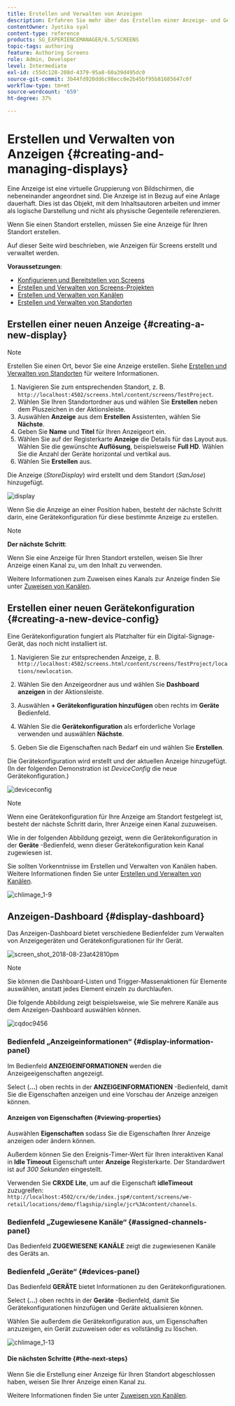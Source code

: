 ```yaml
---
title: Erstellen und Verwalten von Anzeigen
description: Erfahren Sie mehr über das Erstellen einer Anzeige- und Gerätekonfiguration in AEM Screens. Erfahren Sie auch mehr über das Anzeigen-Dashboard.
contentOwner: Jyotika syal
content-type: reference
products: SG_EXPERIENCEMANAGER/6.5/SCREENS
topic-tags: authoring
feature: Authoring Screens
role: Admin, Developer
level: Intermediate
exl-id: c55dc128-208d-4379-95a8-60a39d495dc0
source-git-commit: 3b44fd920dd6c98ecc0e2b45bf95b81685647c0f
workflow-type: tm+mt
source-wordcount: '659'
ht-degree: 37%

---
```


# Erstellen und Verwalten von Anzeigen {#creating-and-managing-displays}

Eine Anzeige ist eine virtuelle Gruppierung von Bildschirmen, die nebeneinander angeordnet sind. Die Anzeige ist in Bezug auf eine Anlage dauerhaft. Dies ist das Objekt, mit dem Inhaltsautoren arbeiten und immer als logische Darstellung und nicht als physische Gegenteile referenzieren.

Wenn Sie einen Standort erstellen, müssen Sie eine Anzeige für Ihren Standort erstellen.

Auf dieser Seite wird beschrieben, wie Anzeigen für Screens erstellt und verwaltet werden.

**Voraussetzungen**:

* [Konfigurieren und Bereitstellen von Screens](configuring-screens-introduction.md)
* [Erstellen und Verwalten von Screens-Projekten](creating-a-screens-project.md)
* [Erstellen und Verwalten von Kanälen](managing-channels.md)
* [Erstellen und Verwalten von Standorten](managing-locations.md)

## Erstellen einer neuen Anzeige {#creating-a-new-display}

>[!NOTE]
>
>Erstellen Sie einen Ort, bevor Sie eine Anzeige erstellen. Siehe [Erstellen und Verwalten von Standorten](managing-locations.md) für weitere Informationen.

1. Navigieren Sie zum entsprechenden Standort, z. B. `http://localhost:4502/screens.html/content/screens/TestProject`.
1. Wählen Sie Ihren Standortordner aus und wählen Sie **Erstellen** neben dem Pluszeichen in der Aktionsleiste.
1. Auswählen **Anzeige** aus dem **Erstellen** Assistenten, wählen Sie **Nächste**.
1. Geben Sie **Name** und **Titel** für Ihren Anzeigeort ein.
1. Wählen Sie auf der Registerkarte **Anzeige** die Details für das Layout aus. Wählen Sie die gewünschte **Auflösung**, beispielsweise **Full HD**. Wählen Sie die Anzahl der Geräte horizontal und vertikal aus.
1. Wählen Sie **Erstellen** aus.

Die Anzeige (*StoreDisplay*) wird erstellt und dem Standort (*SanJose*) hinzugefügt.

![display](assets/display.gif)

Wenn Sie die Anzeige an einer Position haben, besteht der nächste Schritt darin, eine Gerätekonfiguration für diese bestimmte Anzeige zu erstellen.

>[!NOTE]
>
>**Der nächste Schritt**:
>
>Wenn Sie eine Anzeige für Ihren Standort erstellen, weisen Sie Ihrer Anzeige einen Kanal zu, um den Inhalt zu verwenden.
>
>Weitere Informationen zum Zuweisen eines Kanals zur Anzeige finden Sie unter [Zuweisen von Kanälen](channel-assignment.md).

## Erstellen einer neuen Gerätekonfiguration {#creating-a-new-device-config}

Eine Gerätekonfiguration fungiert als Platzhalter für ein Digital-Signage-Gerät, das noch nicht installiert ist.

1. Navigieren Sie zur entsprechenden Anzeige, z. B. `http://localhost:4502/screens.html/content/screens/TestProject/locations/newlocation`.
1. Wählen Sie den Anzeigeordner aus und wählen Sie **Dashboard anzeigen** in der Aktionsleiste.
1. Auswählen **+ Gerätekonfiguration hinzufügen** oben rechts im **Geräte** Bedienfeld.

1. Wählen Sie die **Gerätekonfiguration** als erforderliche Vorlage verwenden und auswählen **Nächste**.

1. Geben Sie die Eigenschaften nach Bedarf ein und wählen Sie **Erstellen**.

Die Gerätekonfiguration wird erstellt und der aktuellen Anzeige hinzugefügt. (In der folgenden Demonstration ist *DeviceConfig* die neue Gerätekonfiguration.)

![deviceconfig](assets/deviceconfig.gif)

>[!NOTE]
>
>Wenn eine Gerätekonfiguration für Ihre Anzeige am Standort festgelegt ist, besteht der nächste Schritt darin, Ihrer Anzeige einen Kanal zuzuweisen.
>
>Wie in der folgenden Abbildung gezeigt, wenn die Gerätekonfiguration in der **Geräte** -Bedienfeld, wenn dieser Gerätekonfiguration kein Kanal zugewiesen ist.
>
>Sie sollten Vorkenntnisse im Erstellen und Verwalten von Kanälen haben. Weitere Informationen finden Sie unter [Erstellen und Verwalten von Kanälen](managing-channels.md).

![chlimage_1-9](assets/chlimage_1-9.png)

## Anzeigen-Dashboard {#display-dashboard}

Das Anzeigen-Dashboard bietet verschiedene Bedienfelder zum Verwalten von Anzeigegeräten und Gerätekonfigurationen für Ihr Gerät.

![screen_shot_2018-08-23at42810pm](assets/screen_shot_2018-08-23at42810pm.png)

>[!NOTE]
>
>Sie können die Dashboard-Listen und Trigger-Massenaktionen für Elemente auswählen, anstatt jedes Element einzeln zu durchlaufen.
>
>Die folgende Abbildung zeigt beispielsweise, wie Sie mehrere Kanäle aus dem Anzeigen-Dashboard auswählen können.

![cqdoc9456](assets/cqdoc9456.gif)

### Bedienfeld „Anzeigeinformationen“ {#display-information-panel}

Im Bedienfeld **ANZEIGEINFORMATIONEN** werden die Anzeigeeigenschaften angezeigt.

Select (**...**) oben rechts in der **ANZEIGEINFORMATIONEN** -Bedienfeld, damit Sie die Eigenschaften anzeigen und eine Vorschau der Anzeige anzeigen können.


#### Anzeigen von Eigenschaften {#viewing-properties}

Auswählen **Eigenschaften** sodass Sie die Eigenschaften Ihrer Anzeige anzeigen oder ändern können.

Außerdem können Sie den Ereignis-Timer-Wert für Ihren interaktiven Kanal in **Idle Timeout** Eigenschaft unter **Anzeige** Registerkarte. Der Standardwert ist auf *300 Sekunden* eingestellt.

Verwenden Sie **CRXDE Lite**, um auf die Eigenschaft **idleTimeout** zuzugreifen: `http://localhost:4502/crx/de/index.jsp#/content/screens/we-retail/locations/demo/flagship/single/jcr%3Acontent/channels`.


### Bedienfeld „Zugewiesene Kanäle“ {#assigned-channels-panel}

Das Bedienfeld **ZUGEWIESENE KANÄLE** zeigt die zugewiesenen Kanäle des Geräts an.


### Bedienfeld „Geräte“ {#devices-panel}

Das Bedienfeld **GERÄTE** bietet Informationen zu den Gerätekonfigurationen.

Select (**...**) oben rechts in der **Geräte** -Bedienfeld, damit Sie Gerätekonfigurationen hinzufügen und Geräte aktualisieren können.

Wählen Sie außerdem die Gerätekonfiguration aus, um Eigenschaften anzuzeigen, ein Gerät zuzuweisen oder es vollständig zu löschen.

![chlimage_1-13](assets/chlimage_1-13.png)

#### Die nächsten Schritte {#the-next-steps}

Wenn Sie die Erstellung einer Anzeige für Ihren Standort abgeschlossen haben, weisen Sie Ihrer Anzeige einen Kanal zu.

Weitere Informationen finden Sie unter [Zuweisen von Kanälen](channel-assignment.md).
